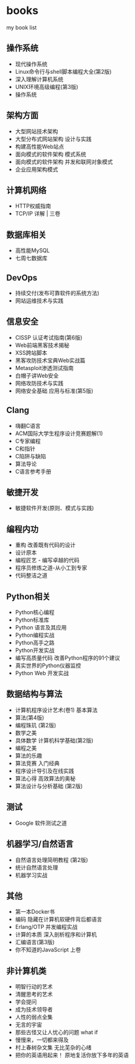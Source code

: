 # books
my book list

## 操作系统
- 现代操作系统
- Linux命令行与shell脚本编程大全(第2版)
- 深入理解计算机系统
- UNIX环境高级编程(第3版)
- 操作系统

## 架构方面

- 大型网站技术架构
- 大型分布式网站架构 设计与实践
- 构建高性能Web站点
- 面向模式的软件架构 模式系统
- 面向模式的软件架构 并发和联网对象模式
- 企业应用架构模式

## 计算机网络
- HTTP权威指南
- TCP/IP 详解  | 三卷

## 数据库相关

- 高性能MySQL
- 七周七数据库

## DevOps

- 持续交付(发布可靠软件的系统方法)
- 网站运维技术与实践


## 信息安全
- CISSP 认证考试指南(第6版)
- Web前端黑客技术揭秘
- XSS跨站脚本
- 黑客攻防技术宝典Web实战篇
- Metasploit渗透测试指南
- 白帽子讲Web安全
- 网络攻防技术与实践
- 网络安全基础 应用与标准(第5版)

## Clang

- 嗨翻C语言
- ACM国际大学生程序设计竞赛题解(1)
- C专家编程
- C和指针
- C陷阱与缺陷
- 算法导论
- C语言参考手册

## 敏捷开发
- 敏捷软件开发(原则、模式与实践)

## 编程内功
- 重构 改善既有代码的设计
- 设计原本
- 编程匠艺 - 编写卓越的代码
- 程序员修炼之道-从小工到专家
- 代码整洁之道

## Python相关

- Python核心编程
- Python标准库
- Python 语言及其应用
- Python编程实战
- Python高手之路
- Python开发实战
- 编写高质量代码 改善Python程序的91个建议
- 真实世界的Python仪器监控
- Python Web 开发实战

## 数据结构与算法
- 计算机程序设计艺术(卷1) 基本算法
- 算法(第4版)
- 编程珠玑 (第2版)
- 数学之美
- 具体数学 计算机科学基础(第2版)
- 编程之美
- 算法的乐趣
- 算法竞赛 入门经典
- 程序设计导引及在线实践
- 算法心得 高效算法的奥秘
- 算法设计与分析基础 (第2版)

## 测试
- Google 软件测试之道

## 机器学习/自然语言
- 自然语言处理简明教程 (第2版)
- 统计自然语言处理
- 机器学习实战

## 其他
- 第一本Docker书
- 编码 隐藏在计算机软硬件背后都语言
- Erlang/OTP 并发编程实战
- 计算的本质 深入剖析程序和计算机
- 汇编语言(第3版)
- 你不知道的JavaScript 上卷

## 非计算机类
- 明智行动的艺术
- 清醒思考的艺术
- 学会提问
- 成为技术领导者
- 人性的弱点全集
- 无言的宇宙
- 那些古怪又让人忧心的问题 what if
- 慢慢来，一切都来得及
- 村上春树杂文集 无比芜杂的心绪
- 把你的英语用起来！ 原地复活你放下多年的英语
